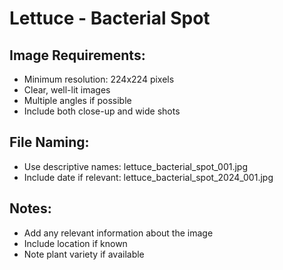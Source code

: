 # Lettuce - Bacterial Spot

## Image Requirements:
- Minimum resolution: 224x224 pixels
- Clear, well-lit images
- Multiple angles if possible
- Include both close-up and wide shots

## File Naming:
- Use descriptive names: lettuce_bacterial_spot_001.jpg
- Include date if relevant: lettuce_bacterial_spot_2024_001.jpg

## Notes:
- Add any relevant information about the image
- Include location if known
- Note plant variety if available
